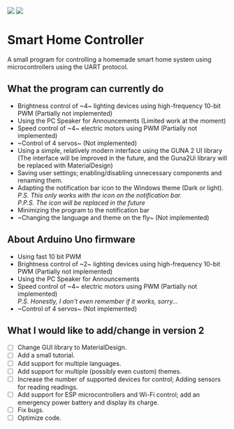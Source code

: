 [![](https://img.shields.io/badge/Version-Release_1.1-brightgreen.svg?style=flat-square)](#versions)
[![](https://img.shields.io/badge/IlyaBOT-VK-blue.svg?style=flat-square)](https://www.vk.com/ibworkshop)
<!-- [![.NET Core Desktop](https://github.com/IlyaBOT/smarthomecontroller/actions/workflows/dotnet-desktop.yml/badge.svg?branch=main)](https://github.com/IlyaBOT/smarthomecontroller/actions/workflows/dotnet-desktop.yml) -->

# **Smart Home Controller**
A small program for controlling a homemade smart home system using microcontrollers using the UART protocol.

## What the program can currently do
- Brightness control of ~4~ lighting devices using high-frequency 10-bit PWM (Partially not implemented)
- Using the PC Speaker for Announcements (Limited work at the moment)
- Speed control of ~4~ electric motors using PWM (Partially not implemented)
- ~Control of 4 servos~ (Not implemented)
- Using a simple, relatively modern interface using the GUNA 2 UI library (The interface will be improved in the future, and the Guna2Ui library will be replaced with MaterialDesign)
- Saving user settings; enabling/disabling unnecessary components and renaming them.
- Adapting the notification bar icon to the Windows theme (Dark or light).<br>
*P.S. This only works with the icon on the notification bar.*<br>
*P.P.S. The icon will be replaced in the future*
- Minimizing the program to the notification bar
- ~Changing the language and theme on the fly~ (Not implemented)

## About Arduino Uno firmware
- Using fast 10 bit PWM
- Brightness control of ~2~ lighting devices using high-frequency 10-bit PWM (Partially not implemented)
- Using the PC Speaker for Announcements
- Speed control of ~4~ electric motors using PWM (Partially not implemented)<br>
*P.S. Honestly, I don't even remember if it works, sorry...*
- ~Control of 4 servos~ (Not implemented)

## What I would like to add/change in version 2
- [ ] Change GUI library to MaterialDesign.
- [ ] Add a small tutorial.
- [ ] Add support for multiple languages.
- [ ] Add support for multiple (possibly even custom) themes.
- [ ] Increase the number of supported devices for control; Adding sensors for reading readings.
- [ ] Add support for ESP microcontrollers and Wi-Fi control; add an emergency power battery and display its charge.
- [ ] Fix bugs.
- [ ] Optimize code.
